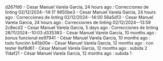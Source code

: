d267fd0 - Cesar Manuel Varela Garcia, 24 hours ago : Correcciones de linting 02/12/2024--14:17
9650be3 - Cesar Manuel Varela Garcia, 24 hours ago : Correcciones de linting 02/12/2024--14:00
56a5d13 - Cesar Manuel Varela Garcia, 24 hours ago : Correcciones de linting 02/12/2024--13:59
2c8ecd2 - Cesar Manuel Varela Garcia, 5 days ago : Correcciones de linting 28/11/2024--10:03
d335383 - César Manuel Varela García, 10 months ago : bonus funcional
ee97941 - César Manuel Varela García, 10 months ago : todo función
b45b00e - César Manuel Varela García, 12 months ago : con tester
6ef8d61 - César Manuel Varela García, 12 months ago : subida 2
11daf21 - César Manuel Varela García, 12 months ago : subida 1